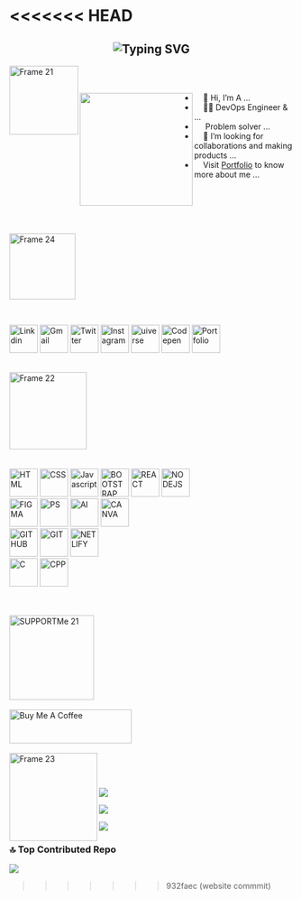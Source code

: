 <<<<<<< HEAD
=======
<h2 align="center"><img src="https://readme-typing-svg.demolab.com?font=Fira+Code&pause=1000&color=9B72FF&random=false&width=435&lines=%22Learning%2C+Living%2C+and+Leveling+up.%22" alt="Typing SVG" />

</h2>

<a href="https://vinodjangid07.github.io/" align="left"><img align="left" width="122" alt="Frame 21" src="https://github.com/vinodjangid07/vinodjangid07/assets/86096184/fc2c1204-e65d-442c-b3b2-c640474b91d6"></a>
<br><br>
<p align="left"><img align="left" src="https://github.com/vinodjangid07/vinodjangid07/assets/86096184/80c5f1d3-51b2-4467-9ae8-694c90ed16ae" width="200px"></p>
<ul align="right">
  <li align="left">&nbsp;&nbsp;&nbsp;&nbsp;👋 Hi, I’m A ...</li>
  <li align="left">&nbsp;&nbsp;&nbsp;&nbsp;👨‍💻 DevOps Engineer & ...</li>
  <li align="left">&nbsp;&nbsp;&nbsp;&nbsp;&nbsp;Problem solver ...</li>
  <li align="left">&nbsp;&nbsp;&nbsp;&nbsp;💞️ I’m looking for collaborations and making products ...</li>
  <li align="left">&nbsp;&nbsp;&nbsp;&nbsp;Visit  <a href="https://ashishsarawad.cloud/" target="_blank">Portfolio</a> to know more about me ...</li>
</ul>
<br><br><br><br>

<p align="left"><img width="117" alt="Frame 24" src="https://github.com/vinodjangid07/vinodjangid07/assets/86096184/fe9e5a0d-e48a-4fac-ba66-d6d99c368d54"></p>
<br>





<p align="left">
 <a href="https://www.linkedin.com/in/vinodjangid07/" target="_blank"><img src="https://github.com/vinodjangid07/vinodjangid07/assets/86096184/2282dd88-2225-45aa-992a-bec8fde0e788" alt="Linkdin" height="50" title="linkdin"></a>
  <a href="mailto:infovinodjangid@gmail.com" target="_blank"><img src="https://github.com/vinodjangid07/vinodjangid07/assets/86096184/cbe4890a-aac0-465c-ba24-33458e9f8881" alt="Gmail" height="50" title="Gmail"></a>
  <a href="https://twitter.com/Vinod_Jangid07" target="_blank"><img src="https://github.com/vinodjangid07/vinodjangid07/assets/86096184/80ca6f4f-01a3-40db-a50f-77bde71f13ad" alt="Twitter" height="50" title="Twitter"></a>
 <a href="https://www.instagram.com/vinod.jangid07/" target="_blank"><img src="https://github.com/vinodjangid07/vinodjangid07/assets/86096184/1de75b52-f87e-4394-975f-755b198d3536" alt="Instagram" height="50" title="Instagram"></a>
  <a href="https://uiverse.io/profile/vinodjangid07" target="_blank"><img src="https://github.com/vinodjangid07/vinodjangid07/assets/86096184/b07ceafc-8cc1-4e4d-a5b4-e1846c40f0c2" alt="uiverse" height="50" title="Uiverse"></a>
 <a href="https://codepen.io/vinodjangid07" target="_blank"><img src="https://github.com/vinodjangid07/vinodjangid07/assets/86096184/85960e4e-546e-4b2e-a2f5-0b7ae0a2e15d" alt="Codepen" height="50" title="Codepen"></a>
 <a href="https://vinodjangid07.github.io/" target="_blank"><img src="https://github.com/vinodjangid07/vinodjangid07/assets/86096184/3a2a0e30-8369-4f1a-9788-95fa30ac2f36" alt="Portfolio" height="50" title="Portfolio"></a>
</p>
<br>

<img width="137" alt="Frame 22" src="https://github.com/vinodjangid07/vinodjangid07/assets/86096184/96fc909c-2e49-4d81-8f7e-b46471d60e53">
<br><br><br>

<img src="https://github.com/vinodjangid07/vinodjangid07/assets/86096184/ba7d4b8c-8fcf-43d4-8aaa-81977ca5d252" alt="HTML" height="50" title="HTML">
<img src="https://github.com/vinodjangid07/vinodjangid07/assets/86096184/4e342502-fa63-4699-8f2d-06c5150171b4" alt="CSS" height="50" title="CSS">
<img src="https://github.com/vinodjangid07/vinodjangid07/assets/86096184/9e6de8bd-99ad-4e43-a3c1-9f74b9f138ad" alt="Javascript" height="50" title="JS">
<img src="https://github.com/vinodjangid07/vinodjangid07/assets/86096184/57cd976e-c49d-49b6-8dcc-038f23f1963e" alt="BOOTSTRAP" height="50" title="BOOTSTRAP">
<img src="https://github.com/vinodjangid07/vinodjangid07/assets/86096184/821e31cf-ac55-411b-8972-fc64a5485612" alt="REACT" height="50" title="REACT">
<img src="https://github.com/vinodjangid07/vinodjangid07/assets/86096184/e82354f3-ed3d-408b-8738-30d4c518610b" alt="NODEJS" height="50" title="NODE JS">


<br>
<img src="https://github.com/vinodjangid07/vinodjangid07/assets/86096184/8b59783d-a52c-4be4-9f00-f791057d4e0b" alt="FIGMA" height="50" title="FIGMA">
<img src="https://github.com/vinodjangid07/vinodjangid07/assets/86096184/24d19823-001d-4c8a-bb35-d0e3b3bfc433" alt="PS" height="50" title="PHOTOSHOP">
<img src="https://github.com/vinodjangid07/vinodjangid07/assets/86096184/8364f96d-fbf3-46ae-a874-2ac7033f5a16" alt="AI" height="50" title="ADOBE ILLUSTRATOR">
<img src="https://github.com/vinodjangid07/vinodjangid07/assets/86096184/c7e0c531-67f8-4bf8-9950-c61302c2b848" alt="CANVA" height="50" title="CANVA">
<br>
<img src="https://github.com/vinodjangid07/vinodjangid07/assets/86096184/bd7bc243-8e54-4a12-97b7-593e4b860bc4" alt="GITHUB" height="50" title="GITHUB">
<img src="https://github.com/vinodjangid07/vinodjangid07/assets/86096184/259907ba-c4ff-4fa3-9d49-6827409fcd4b" alt="GIT" height="50" title="GIT">
<img src="https://github.com/vinodjangid07/vinodjangid07/assets/86096184/0fdebf20-d402-42ae-bc7d-5650a5ddc0fb" alt="NETLIFY" height="50" title="NETLIFY">
<br>
<img src="https://github.com/vinodjangid07/vinodjangid07/assets/86096184/41752fdd-f8ad-4e92-b263-779fe928da92" alt="C" height="50" title="C">
<img src="https://github.com/vinodjangid07/vinodjangid07/assets/86096184/086f2661-6998-4569-8c35-852c4254c53a" alt="CPP" height="50" title="C++">

<br><br>
<img width="150" alt="SUPPORTMe 21" src="https://github.com/vinodjangid07/vinodjangid07/assets/86096184/d2bd3af3-a9c0-404c-8f98-97704b39a19c">
<br><br>
<a href="https://www.buymeacoffee.com/vinod.jangid07" target="_blank"><img src="https://cdn.buymeacoffee.com/buttons/v2/default-yellow.png" alt="Buy Me A Coffee" style="height: 60px !important;width: 217px !important;" ></a>
<br><br>
<img align="left" width="156" alt="Frame 23" src="https://github.com/vinodjangid07/vinodjangid07/assets/86096184/398dfbb4-ca41-4b39-98ba-76f03ca76bbe">

<br><br>

![](https://komarev.com/ghpvc/?username=your-github-vinodjangid07&color=blueviolet)

![](https://github-readme-stats.vercel.app/api?username=vinodjangid07&theme=dark&hide_border=false&include_all_commits=false&count_private=false)

![](https://github-readme-stats.vercel.app/api/top-langs/?username=vinodjangid07&theme=dark&hide_border=false&include_all_commits=false&count_private=false&layout=compact)

### 🔝 Top Contributed Repo
![](https://github-contributor-stats.vercel.app/api?username=vinodjangid07&limit=5&theme=dark&combine_all_yearly_contributions=true)
>>>>>>> 932faec (website commmit)

